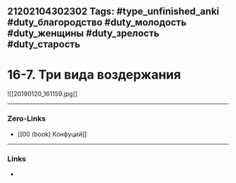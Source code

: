 21202104302302
Tags: #type_unfinished_anki #duty_благородство #duty_молодость #duty_женщины #duty_зрелость #duty_старость
---
# 16-7. Три вида воздержания

![[20190120_161159.jpg]]

---
### Zero-Links
- [[00 (book) Конфуций]]
---
### Links        
-                